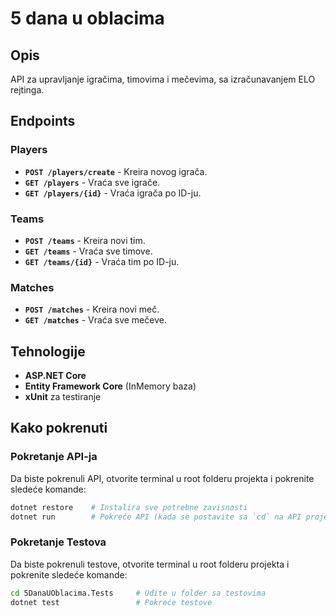 # 5 dana u oblacima

## Opis
API za upravljanje igračima, timovima i mečevima, sa izračunavanjem ELO rejtinga.

## Endpoints

### Players
- **`POST /players/create`** - Kreira novog igrača.
- **`GET /players`** - Vraća sve igrače.
- **`GET /players/{id}`** - Vraća igrača po ID-ju.

### Teams
- **`POST /teams`** - Kreira novi tim.
- **`GET /teams`** - Vraća sve timove.
- **`GET /teams/{id}`** - Vraća tim po ID-ju.

### Matches
- **`POST /matches`** - Kreira novi meč.
- **`GET /matches`** - Vraća sve mečeve.

## Tehnologije
- **ASP.NET Core**
- **Entity Framework Core** (InMemory baza)
- **xUnit** za testiranje

## Kako pokrenuti

### Pokretanje API-ja
Da biste pokrenuli API, otvorite terminal u root folderu projekta i pokrenite sledeće komande:
```bash
dotnet restore    # Instalira sve potrebne zavisnosti
dotnet run        # Pokreće API (kada se postavite sa `cd` na API projekat)
```
### Pokretanje Testova
Da biste pokrenuli testove, otvorite terminal u root folderu projekta i pokrenite sledeće komande:
```bash
cd 5DanaUOblacima.Tests     # Uđite u folder sa testovima
dotnet test                 # Pokreće testove
```
